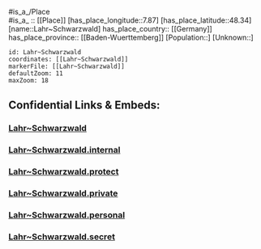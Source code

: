 ﻿---
location: [48.34,7.87] 
mapzoom: [7,12] 
mapmarker: city 
type: City
tags:
- geo/City


SpocWebEntityId: 31787
isDeleted: false
confidential: public

---
#is_a_/Place  
#is_a_ :: [[Place]] 
[has_place_longitude::7.87] 
[has_place_latitude::48.34] 
[name::Lahr~Schwarzwald] 
has_place_country:: [[Germany]]  
has_place_province:: [[Baden-Wuerttemberg]] 
[Population::] 
[Unknown::] 


```leaflet
id: Lahr~Schwarzwald
coordinates: [[Lahr~Schwarzwald]] 
markerFile: [[Lahr~Schwarzwald]] 
defaultZoom: 11 
maxZoom: 18
```


## Confidential Links & Embeds: 

### [Lahr~Schwarzwald](/_public/Earth/Continent/Europe/Europe~Central/Germany/Germany~West/Baden-Wuerttemberg/counties~BW/Ortenaukreis/cities~Ortenau_Kr/Lahr~Schwarzwald.md) 

### [Lahr~Schwarzwald.internal](/_internal/Earth/Continent/Europe/Europe~Central/Germany/Germany~West/Baden-Wuerttemberg/counties~BW/Ortenaukreis/cities~Ortenau_Kr/Lahr~Schwarzwald.internal.md) 

### [Lahr~Schwarzwald.protect](/_protect/Earth/Continent/Europe/Europe~Central/Germany/Germany~West/Baden-Wuerttemberg/counties~BW/Ortenaukreis/cities~Ortenau_Kr/Lahr~Schwarzwald.protect.md) 

### [Lahr~Schwarzwald.private](/_private/Earth/Continent/Europe/Europe~Central/Germany/Germany~West/Baden-Wuerttemberg/counties~BW/Ortenaukreis/cities~Ortenau_Kr/Lahr~Schwarzwald.private.md) 

### [Lahr~Schwarzwald.personal](/_personal/Earth/Continent/Europe/Europe~Central/Germany/Germany~West/Baden-Wuerttemberg/counties~BW/Ortenaukreis/cities~Ortenau_Kr/Lahr~Schwarzwald.personal.md) 

### [Lahr~Schwarzwald.secret](/_secret/Earth/Continent/Europe/Europe~Central/Germany/Germany~West/Baden-Wuerttemberg/counties~BW/Ortenaukreis/cities~Ortenau_Kr/Lahr~Schwarzwald.secret.md) 
